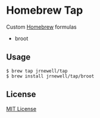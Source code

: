 # Homebrew Tap

Custom [Homebrew](https://github.com/Homebrew/homebrew) formulas

- broot

## Usage

```shell
$ brew tap jrnewell/tap
$ brew install jrnewell/tap/broot
```

## License

[MIT License](http://en.wikipedia.org/wiki/MIT_License)
